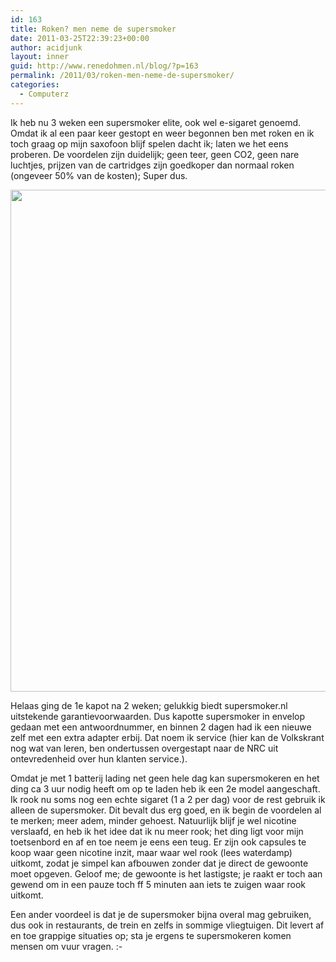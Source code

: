 ```yaml
---
id: 163
title: Roken? men neme de supersmoker
date: 2011-03-25T22:39:23+00:00
author: acidjunk
layout: inner
guid: http://www.renedohmen.nl/blog/?p=163
permalink: /2011/03/roken-men-neme-de-supersmoker/
categories:
  - Computerz
---
```

Ik heb nu 3 weken een supersmoker elite, ook wel e-sigaret genoemd. Omdat ik al een paar keer gestopt en weer begonnen ben met roken en ik toch graag op mijn saxofoon blijf spelen dacht ik; laten we het eens proberen. De voordelen zijn duidelijk; geen teer, geen CO2, geen nare luchtjes, prijzen van de cartridges zijn goedkoper dan normaal roken (ongeveer 50% van de kosten); Super dus.

[<img class="alignnone size-full wp-image-178" title="foto" src="http://www.renedohmen.nl/blog/wp-content/uploads/2011/03/foto.jpg" alt="" width="600" height="803" srcset="http://www.renedohmen.nl/blog/wp-content/uploads/2011/03/foto-224x300.jpg 224w, http://www.renedohmen.nl/blog/wp-content/uploads/2011/03/foto.jpg 600w" sizes="(max-width: 600px) 100vw, 600px" />](http://www.renedohmen.nl/blog/wp-content/uploads/2011/03/foto.jpg)

Helaas ging de 1e kapot na 2 weken; gelukkig biedt supersmoker.nl uitstekende garantievoorwaarden. Dus kapotte supersmoker in envelop gedaan met een antwoordnummer, en binnen 2 dagen had ik een nieuwe zelf met een extra adapter erbij. Dat noem ik service (hier kan de Volkskrant nog wat van leren, ben ondertussen overgestapt naar de NRC uit ontevredenheid over hun klanten service.).

Omdat je met 1 batterij lading net geen hele dag kan supersmokeren en het ding ca 3 uur nodig heeft om op te laden heb ik een 2e model aangeschaft. Ik rook nu soms nog een echte sigaret (1 a 2 per dag) voor de rest gebruik ik alleen de supersmoker. Dit bevalt dus erg goed, en ik begin de voordelen al te merken; meer adem, minder gehoest. Natuurlijk blijf je wel nicotine verslaafd, en heb ik het idee dat ik nu meer rook; het ding ligt voor mijn toetsenbord en af en toe neem je eens een teug. Er zijn ook capsules te koop waar geen nicotine inzit, maar waar wel rook (lees waterdamp) uitkomt, zodat je simpel kan afbouwen zonder dat je direct de gewoonte moet opgeven. Geloof me; de gewoonte is het lastigste; je raakt er toch aan gewend om in een pauze toch ff 5 minuten aan iets te zuigen waar rook uitkomt.

Een ander voordeel is dat je de supersmoker bijna overal mag gebruiken, dus ook in restaurants, de trein en zelfs in sommige vliegtuigen. Dit levert af en toe grappige situaties op; sta je ergens te supersmokeren komen mensen om vuur vragen. <img src="http://www.renedohmen.nl/blog/wp-includes/images/smilies/simple-smile.png" alt=":-)" class="wp-smiley" style="height: 1em; max-height: 1em;" />